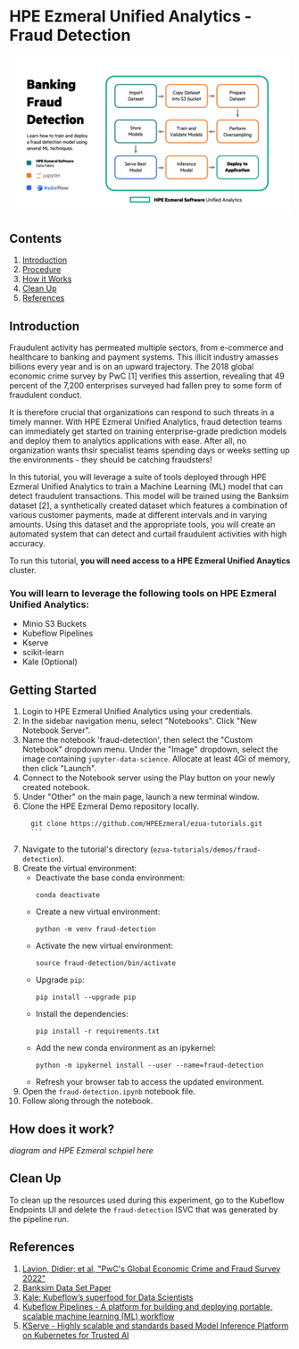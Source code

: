 <h1 style="bottom-border:none;"> HPE Ezmeral Unified Analytics - Fraud Detection </h1>

![fraud-detection-banking](images/workflow.png)

## Contents
1. [Introduction](#Introduction)
1. [Procedure](#procedure)
1. [How it Works](#How-does-it-work?)
1. [Clean Up](#clean-up)
1. [References](#references)

## Introduction
Fraudulent activity has permeated multiple sectors, from e-commerce and healthcare to banking and payment systems. This illicit industry amasses billions every year and is on an upward trajectory. The 2018 global economic crime survey by PwC [1] verifies this assertion, revealing that 49 percent of the 7,200 enterprises surveyed had fallen prey to some form of fraudulent conduct.

It is therefore crucial that organizations can respond to such threats in a timely manner. With HPE Ezmeral Unified Analytics, fraud detection teams can immediately get started on training enterprise-grade prediction models and deploy them to analytics applications with ease. After all, no organization wants thsir specialist teams spending days or weeks setting up the environments - they should be catching fraudsters! 

In this tutorial, you will leverage a suite of tools deployed through HPE Ezmeral Unified Analytics to train a Machine Learning (ML) model that can detect fraudulent transactions. This model will be trained using the Banksim dataset [2], a synthetically created dataset which features a combination of various customer payments, made at different intervals and
in varying amounts. Using this dataset and the appropriate tools, you will create an automated system that can detect and curtail fraudulent
activities with high accuracy.

To run this tutorial, **you will need access to a HPE Ezmeral Unified Anaytics** cluster. 

### You will learn to leverage the following tools on HPE Ezmeral Unified Analytics:
- Minio S3 Buckets
- Kubeflow Pipelines
- Kserve
- scikit-learn
- Kale (Optional)

## Getting Started

1. Login to HPE Ezmeral Unified Analytics using your credentials.
1. In the sidebar navigation menu, select "Notebooks". Click "New Notebook Server".
1. Name the notebook 'fraud-detection', then select the "Custom Notebook" dropdown menu. Under the "Image" dropdown, select the image containing `jupyter-data-science`. Allocate at least 4Gi of memory, then click "Launch". 
1. Connect to the Notebook server using the Play button on your newly created notebook. 
1. Under "Other" on the main page, launch a new terminal window. 
1. Clone the HPE Ezmeral Demo repository locally.  
      ```
        git clone https://github.com/HPEEzmeral/ezua-tutorials.git
        ```
1. Navigate to the tutorial's directory (`ezua-tutorials/demos/fraud-detection`).
1. Create the virtual environment:
    - Deactivate the base conda environment:
        ```
        conda deactivate
        ```
    - Create a new virtual environment:
       ```
       python -m venv fraud-detection
       ```
    - Activate the new virtual environment:
       ```
       source fraud-detection/bin/activate
       ```
    - Upgrade `pip`:
       ```
       pip install --upgrade pip
       ```
    - Install the dependencies:
       ```
       pip install -r requirements.txt
       ```
    - Add the new conda environment as an ipykernel:
       ```
       python -m ipykernel install --user --name=fraud-detection
       ```
    - Refresh your browser tab to access the updated environment.
1. Open the `fraud-detection.ipynb` notebook file.
1. Follow along through the notebook. 

## How does it work?

*diagram and HPE Ezmeral schpiel here*

## Clean Up

To clean up the resources used during this experiment, go to the Kubeflow Endpoints UI and delete the `fraud-detection` ISVC that was generated by the pipeline run.

## References

1. [Lavion, Didier; et al, "PwC's Global Economic Crime and Fraud Survey 2022"](https://www.pwc.com/gx/en/services/forensics/economic-crime-survey.html)
1. [Banksim Data Set Paper](http://www.msc-les.org/proceedings/emss/2014/EMSS2014_144.pdf)
1. [Kale: Kubeflow’s superfood for Data Scientists](https://github.com/kubeflow-kale/kale)
1. [Kubeflow Pipelines - A platform for building and deploying portable, scalable machine learning (ML) workflow](https://www.kubeflow.org/docs/components/pipelines/v1/introduction/)
1. [KServe - Highly scalable and standards based Model Inference Platform on Kubernetes for Trusted AI](https://kserve.github.io/website/0.11/)
